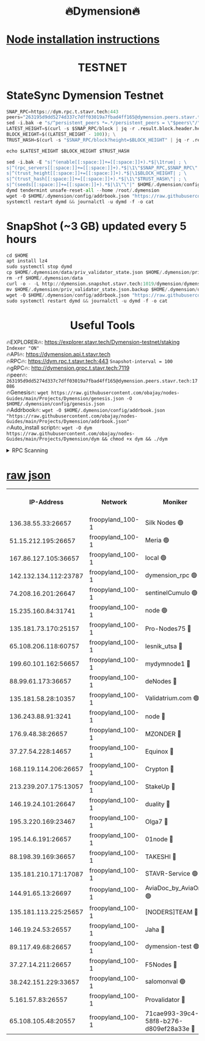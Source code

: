 <h1 align="center"> 🔥Dymension🔥</h1>

[Node installation instructions](https://github.com/obajay/nodes-Guides/tree/main/Projects/Dymension)
=

<h1 align="center"> TESTNET</h1>

# StateSync Dymension Testnet
```python
SNAP_RPC=https://dym.rpc.t.stavr.tech:443
peers="263195d9dd5274d337c7dff03019a7fbad4ff165@dymension.peers.stavr.tech:17086"
sed -i.bak -e "s/^persistent_peers *=.*/persistent_peers = \"$peers\"/" $HOME/.dymension/config/config.toml
LATEST_HEIGHT=$(curl -s $SNAP_RPC/block | jq -r .result.block.header.height); \
BLOCK_HEIGHT=$((LATEST_HEIGHT - 100)); \
TRUST_HASH=$(curl -s "$SNAP_RPC/block?height=$BLOCK_HEIGHT" | jq -r .result.block_id.hash)

echo $LATEST_HEIGHT $BLOCK_HEIGHT $TRUST_HASH

sed -i.bak -E "s|^(enable[[:space:]]+=[[:space:]]+).*$|\1true| ; \
s|^(rpc_servers[[:space:]]+=[[:space:]]+).*$|\1\"$SNAP_RPC,$SNAP_RPC\"| ; \
s|^(trust_height[[:space:]]+=[[:space:]]+).*$|\1$BLOCK_HEIGHT| ; \
s|^(trust_hash[[:space:]]+=[[:space:]]+).*$|\1\"$TRUST_HASH\"| ; \
s|^(seeds[[:space:]]+=[[:space:]]+).*$|\1\"\"|" $HOME/.dymension/config/config.toml
dymd tendermint unsafe-reset-all --home /root/.dymension
wget -O $HOME/.dymension/config/addrbook.json "https://raw.githubusercontent.com/obajay/nodes-Guides/main/Projects/Dymension/addrbook.json"
systemctl restart dymd && journalctl -u dymd -f -o cat

```
# SnapShot (~3 GB) updated every 5 hours
```python
cd $HOME
apt install lz4
sudo systemctl stop dymd
cp $HOME/.dymension/data/priv_validator_state.json $HOME/.dymension/priv_validator_state.json.backup
rm -rf $HOME/.dymension/data
curl -o - -L http://dymension.snapshot.stavr.tech:1019/dymension/dymension-snap.tar.lz4 | lz4 -c -d - | tar -x -C $HOME/.dymension --strip-components 2
mv $HOME/.dymension/priv_validator_state.json.backup $HOME/.dymension/data/priv_validator_state.json
wget -O $HOME/.dymension/config/addrbook.json "https://raw.githubusercontent.com/obajay/nodes-Guides/main/Projects/Dymension/addrbook.json"
sudo systemctl restart dymd && journalctl -u dymd -f -o cat
```

 <h1 align="center"> Useful Tools</h1>

🔥EXPLORER🔥:     https://explorer.stavr.tech/Dymension-testnet/staking        `Indexer "ON"` \
🔥API🔥:          https://dymension.api.t.stavr.tech \
🔥RPC🔥:          https://dym.rpc.t.stavr.tech:443                  `Snapshot-interval = 100` \
🔥gRPC🔥:         http://dymension.grpc.t.stavr.tech:7119 \
🔥peer🔥:         `263195d9dd5274d337c7dff03019a7fbad4ff165@dymension.peers.stavr.tech:17086` \
🔥Genesis🔥:     ```wget https://raw.githubusercontent.com/obajay/nodes-Guides/main/Projects/Dymension/genesis.json -O $HOME/.dymension/config/genesis.json``` \
🔥Addrbook🔥:    ```wget -O $HOME/.dymension/config/addrbook.json "https://raw.githubusercontent.com/obajay/nodes-Guides/main/Projects/Dymension/addrbook.json"``` \
🔥Auto_install script🔥: ```wget -O dym https://raw.githubusercontent.com/obajay/nodes-Guides/main/Projects/Dymension/dym && chmod +x dym && ./dym```

<details>
<summary>RPC Scanning</summary>

<h2 align="center"> We scan nodes in real time every 4 hours. And we provide the final result of RPC endpoints.
We cannot influence the operation of these nodes in any way. </h2>


```python
If Voting Power is higher than 0 --> then the Node is a validator of the network and may be subject to attack and be a potential threat to the chain.
```
```python
We marked such validators with a red symbol
```

</details>

[raw json](https://rpc-check.dymt.stavr.tech/dymt/rpc-dymt-result.json)
=


<table><tr><th>IP-Address</th><th>Network</th><th>Moniker</th><th>Latest Block Height</th><th>Earliest Block Height</th><th>Catching Up</th><th>Tx Index</th><th>Voting Power</th><th>Scan Time</th></tr><tr><td>136.38.55.33:26657</td><td>froopyland_100-1</td><td>Silk Nodes 🟢</td><td>1796205</td><td>1</td><td>False</td><td>on</td><td>0</td><td>2023-12-23T08:18:06.975290209UTC</td></tr><tr><td>51.15.212.195:26657</td><td>froopyland_100-1</td><td>Meria 🟢</td><td>1651535</td><td>1238063</td><td>False</td><td>on</td><td>0</td><td>2023-12-23T08:17:07.067977421UTC</td></tr><tr><td>167.86.127.105:36657</td><td>froopyland_100-1</td><td>local 🟢</td><td>1651535</td><td>1318001</td><td>False</td><td>off</td><td>0</td><td>2023-12-23T08:18:05.967253798UTC</td></tr><tr><td>142.132.134.112:23787</td><td>froopyland_100-1</td><td>dymension_rpc 🟢</td><td>1796200</td><td>1649923</td><td>False</td><td>on</td><td>0</td><td>2023-12-23T08:17:40.223337332UTC</td></tr><tr><td>74.208.16.201:26647</td><td>froopyland_100-1</td><td>sentinelCumulo 🟢</td><td>1796195</td><td>1652923</td><td>False</td><td>on</td><td>0</td><td>2023-12-23T08:17:08.567588137UTC</td></tr><tr><td>15.235.160.84:31741</td><td>froopyland_100-1</td><td>node 🟢</td><td>1796195</td><td>1652923</td><td>False</td><td>on</td><td>0</td><td>2023-12-23T08:17:09.863123487UTC</td></tr><tr><td>135.181.73.170:25157</td><td>froopyland_100-1</td><td>Pro-Nodes75 🔴</td><td>1796197</td><td>1652923</td><td>False</td><td>on</td><td>1</td><td>2023-12-23T08:17:20.152378572UTC</td></tr><tr><td>65.108.206.118:60757</td><td>froopyland_100-1</td><td>lesnik_utsa 🔴</td><td>1796198</td><td>1652923</td><td>False</td><td>on</td><td>1</td><td>2023-12-23T08:17:24.755902306UTC</td></tr><tr><td>199.60.101.162:56657</td><td>froopyland_100-1</td><td>mydymnode1 🔴</td><td>1796198</td><td>1652923</td><td>False</td><td>off</td><td>2</td><td>2023-12-23T08:17:25.485068860UTC</td></tr><tr><td>88.99.61.173:36657</td><td>froopyland_100-1</td><td>deNodes 🔴</td><td>1796202</td><td>1652923</td><td>False</td><td>off</td><td>1</td><td>2023-12-23T08:17:52.176482160UTC</td></tr><tr><td>135.181.58.28:10357</td><td>froopyland_100-1</td><td>Validatrium.com 🟢</td><td>1796202</td><td>1652923</td><td>False</td><td>on</td><td>0</td><td>2023-12-23T08:17:52.607169971UTC</td></tr><tr><td>136.243.88.91:3241</td><td>froopyland_100-1</td><td>node 🔴</td><td>1796203</td><td>1652923</td><td>False</td><td>on</td><td>1</td><td>2023-12-23T08:17:55.758232772UTC</td></tr><tr><td>176.9.48.38:26657</td><td>froopyland_100-1</td><td>MZONDER 🔴</td><td>1796204</td><td>1652923</td><td>False</td><td>on</td><td>1</td><td>2023-12-23T08:18:02.276724073UTC</td></tr><tr><td>37.27.54.228:14657</td><td>froopyland_100-1</td><td>Equinox 🔴</td><td>1796205</td><td>1652923</td><td>False</td><td>on</td><td>1</td><td>2023-12-23T08:18:05.662097146UTC</td></tr><tr><td>168.119.114.206:26657</td><td>froopyland_100-1</td><td>Crypton 🔴</td><td>1796205</td><td>1652923</td><td>False</td><td>off</td><td>1</td><td>2023-12-23T08:18:09.976274608UTC</td></tr><tr><td>213.239.207.175:13057</td><td>froopyland_100-1</td><td>StakeUp 🔴</td><td>1796206</td><td>1652923</td><td>False</td><td>off</td><td>1</td><td>2023-12-23T08:18:15.411057964UTC</td></tr><tr><td>146.19.24.101:26647</td><td>froopyland_100-1</td><td>duality 🔴</td><td>1796201</td><td>1655313</td><td>False</td><td>on</td><td>1</td><td>2023-12-23T08:17:43.572430022UTC</td></tr><tr><td>195.3.220.169:23467</td><td>froopyland_100-1</td><td>Olga7 🔴</td><td>1796204</td><td>1655313</td><td>False</td><td>on</td><td>1</td><td>2023-12-23T08:18:02.759354632UTC</td></tr><tr><td>195.14.6.191:26657</td><td>froopyland_100-1</td><td>01node 🔴</td><td>1796205</td><td>1655732</td><td>False</td><td>on</td><td>1</td><td>2023-12-23T08:18:09.644073780UTC</td></tr><tr><td>88.198.39.169:36657</td><td>froopyland_100-1</td><td>TAKESHI 🔴</td><td>1796195</td><td>1656584</td><td>False</td><td>on</td><td>1</td><td>2023-12-23T08:17:08.820444425UTC</td></tr><tr><td>135.181.210.171:17087</td><td>froopyland_100-1</td><td>STAVR-Service 🟢</td><td>1796196</td><td>1656584</td><td>False</td><td>on</td><td>0</td><td>2023-12-23T08:17:14.447452428UTC</td></tr><tr><td>144.91.65.13:26697</td><td>froopyland_100-1</td><td>AviaDoc_by_AviaOne 🟢</td><td>1796186</td><td>1656584</td><td>False</td><td>on</td><td>0</td><td>2023-12-23T08:17:19.786340929UTC</td></tr><tr><td>135.181.113.225:25657</td><td>froopyland_100-1</td><td>[NODERS]TEAM 🔴</td><td>1796203</td><td>1656584</td><td>False</td><td>on</td><td>1</td><td>2023-12-23T08:17:52.968815889UTC</td></tr><tr><td>146.19.24.53:26557</td><td>froopyland_100-1</td><td>Jaha 🔴</td><td>1796203</td><td>1656584</td><td>False</td><td>off</td><td>1</td><td>2023-12-23T08:17:55.414590680UTC</td></tr><tr><td>89.117.49.68:26657</td><td>froopyland_100-1</td><td>dymension-test 🟢</td><td>1796205</td><td>1723012</td><td>False</td><td>on</td><td>0</td><td>2023-12-23T08:18:10.401473554UTC</td></tr><tr><td>37.27.14.211:26657</td><td>froopyland_100-1</td><td>F5Nodes 🔴</td><td>1796200</td><td>1765599</td><td>False</td><td>off</td><td>1</td><td>2023-12-23T08:17:40.687890793UTC</td></tr><tr><td>38.242.151.229:33657</td><td>froopyland_100-1</td><td>salomonval 🟢</td><td>1796204</td><td>1773995</td><td>False</td><td>off</td><td>0</td><td>2023-12-23T08:18:03.174653396UTC</td></tr><tr><td>5.161.57.83:26557</td><td>froopyland_100-1</td><td>Provalidator 🔴</td><td>1796195</td><td>1782134</td><td>False</td><td>on</td><td>1</td><td>2023-12-23T08:17:07.767342985UTC</td></tr><tr><td>65.108.105.48:20557</td><td>froopyland_100-1</td><td>71cae993-39c4-58f8-b276-d809ef28a33e 🔴</td><td>1796200</td><td>1792923</td><td>False</td><td>on</td><td>1</td><td>2023-12-23T08:17:41.131492219UTC</td></tr></table>
